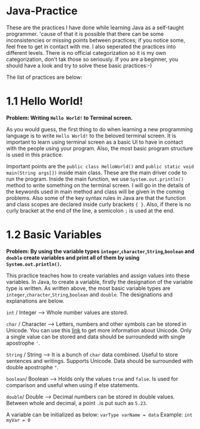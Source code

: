 # Java-Practice
These are the practices I have done while learning Java as a self-taught programmer. 'cause of that it is possible that there can be some inconsistencies or missing points between practices; if you notice some, feel free to get in contact with me. I also seperated the practices into different levels. There is no official categorization so it is my own categorization, don't tak those so seriously. If you are a beginner, you should have a look and try to solve these basic practices:-)

The list of practices are below:

# 1.1 Hello World!

**Problem: Writing `Hello World!` to Terminal screen.**

As you would guess, the first thing to do when learning a new programming language is to write `Hello World!` to the beloved terminal screen. It is important to learn using terminal screen as a basic UI to have in contact with the people using your program. Also, the most basic program structure is used in this practice.

Important points are the `public class HelloWorld()` and `public static void main(String args[])` inside main class. These are the main driver code to run the program. Inside the main function, we use `System.out.println()` method to write something on the terminal screen. I will go in the details of the keywords used in main method and class will be given in the coming problems. Also some of the key syntax rules in Java are that the function and class scopes are declared inside curly brackets `{ }`. Also, if there is no curly bracket at the end of the line, a semicolon `;` is used at the end.

# 1.2 Basic Variables

**Problem: By using the variable types `integer`,`character`,`String`,`boolean` and `double` create variables and print all of them by using `System.out.println()`.**

This practice teaches how to create variables and assign values into these variables. In Java, to create a variable, firstly the designation of the variable type is written. As written above, the most basic variable types are `integer`,`character`,`String`,`boolean` and `double`. The designations and explanations are below.

`int` / Integer --> Whole number values are stored. 

`char` / Character --> Letters, numbers and other symbols can be stored in Unicode. You can use this [link](https://home.unicode.org/) to get more information about Unicode. Only a single value can be stored and data should be surroundedd with single apostrophe `'`.

`String` / String --> It is a bunch of `char` data combined. Useful to store sentences and writings. Supports Unicode. Data should be surrounded with double apostrophe `"`.

`boolean`/ Boolean --> Holds only the values `true` and `false`. Is used for comparison and useful when using if else statements.

`double`/ Double --> Decimal numbers can be stored in double values. Between whole and decimal, a point `.`is put such as `5.23`.

A variable can be initialized as below:
`varType varName = data`
Example: `int myVar = 0`
